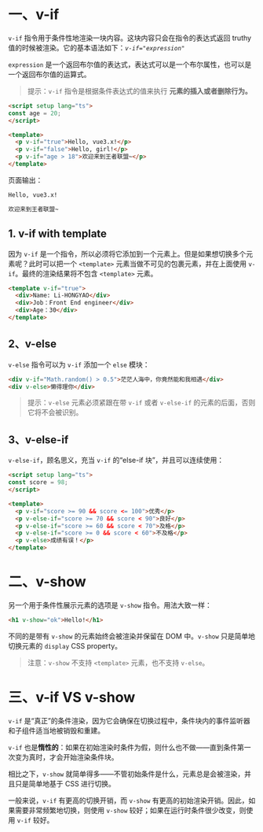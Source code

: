 # 一、v-if

`v-if` 指令用于条件性地渲染一块内容。这块内容只会在指令的表达式返回 truthy 值的时候被渲染。它的基本语法如下：*`v-if="expression"`*

`expression` 是一个返回布尔值的表达式，表达式可以是一个布尔属性，也可以是一个返回布尔值的运算式。

> 提示：`v-if` 指令是根据条件表达式的值来执行 **元素的插入或者删除行为。**

```html
<script setup lang="ts">
const age = 20;
</script>

<template>
  <p v-if="true">Hello, vue3.x!</p>
  <p v-if="false">Hello, girl!</p>
  <p v-if="age > 18">欢迎来到王者联盟~</p>
</template>
```

页面输出：

```markdown
Hello, vue3.x!

欢迎来到王者联盟~
```

## 1. v-if with template

因为 `v-if` 是一个指令，所以必须将它添加到一个元素上。但是如果想切换多个元素呢？此时可以把一个 `<template>` 元素当做不可见的包裹元素，并在上面使用 `v-if`。最终的渲染结果将不包含 `<template>` 元素。

```html
<template v-if="true">
  <div>Name: Li-HONGYAO</div>
  <div>Job：Front End engineer</div>
  <div>Age：30</div>
</template>
```

## 2、v-else

`v-else` 指令可以为 `v-if` 添加一个 `else` 模块：

```html
<div v-if="Math.random() > 0.5">茫茫人海中，你竟然能和我相遇</div>
<div v-else>懒得理你</div>
```

> 提示：`v-else` 元素必须紧跟在带 `v-if` 或者 `v-else-if` 的元素的后面，否则它将不会被识别。

## 3、v-else-if

`v-else-if`，顾名思义，充当 `v-if` 的“else-if 块”，并且可以连续使用：

```html
<script setup lang="ts">
const score = 98;
</script>

<template>
  <p v-if="score >= 90 && score <= 100">优秀</p>
  <p v-else-if="score >= 70 && score < 90">良好</p>
  <p v-else-if="score >= 60 && score < 70">及格</p>
  <p v-else-if="score >= 0 && score < 60">不及格</p>
  <p v-else>成绩有误！</p>
</template>
```

# 二、v-show

另一个用于条件性展示元素的选项是 `v-show` 指令。用法大致一样：

```html
<h1 v-show="ok">Hello!</h1>
```

不同的是带有 `v-show` 的元素始终会被渲染并保留在 DOM 中。`v-show` 只是简单地切换元素的 `display` CSS property。

> 注意：`v-show` 不支持 `<template>` 元素，也不支持 `v-else`。

# 三、v-if VS v-show

`v-if` 是“真正”的条件渲染，因为它会确保在切换过程中，条件块内的事件监听器和子组件适当地被销毁和重建。

`v-if` 也是**惰性的**：如果在初始渲染时条件为假，则什么也不做——直到条件第一次变为真时，才会开始渲染条件块。

相比之下，`v-show` 就简单得多——不管初始条件是什么，元素总是会被渲染，并且只是简单地基于 CSS 进行切换。

一般来说，`v-if` 有更高的切换开销，而 `v-show` 有更高的初始渲染开销。因此，如果需要非常频繁地切换，则使用 `v-show` 较好；如果在运行时条件很少改变，则使用 `v-if` 较好。











